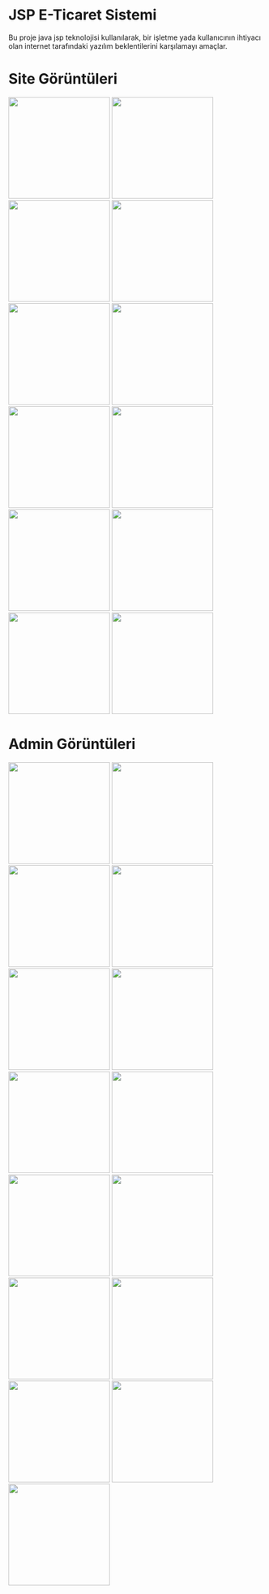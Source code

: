 # JSP E-Ticaret Sistemi
Bu proje java jsp teknolojisi kullanılarak, bir işletme yada kullanıcının ihtiyacı olan internet tarafındaki yazılım beklentilerini karşılamayı amaçlar.

# Site Görüntüleri
<a href="https://github.com/hakanozer/jspSiteYonetimi/blob/master/proje_goruntuleri/site_ana_sayfa.png" target="_blank"><img src="https://github.com/hakanozer/jspSiteYonetimi/blob/master/proje_goruntuleri/site_ana_sayfa.png" width="200" /></a>
<a href="https://github.com/hakanozer/jspSiteYonetimi/blob/master/proje_goruntuleri/site_arama_sonuclari.png" target="_blank"><img src="https://github.com/hakanozer/jspSiteYonetimi/blob/master/proje_goruntuleri/site_arama_sonuclari.png" width="200" /></a>
<a href="https://github.com/hakanozer/jspSiteYonetimi/blob/master/proje_goruntuleri/site_icerik_yonetimi.png" target="_blank"><img src="https://github.com/hakanozer/jspSiteYonetimi/blob/master/proje_goruntuleri/site_icerik_yonetimi.png" width="200" /></a>
<a href="https://github.com/hakanozer/jspSiteYonetimi/blob/master/proje_goruntuleri/site_kategori_ayrinti.png" target="_blank"><img src="https://github.com/hakanozer/jspSiteYonetimi/blob/master/proje_goruntuleri/site_kategori_ayrinti.png" width="200" /></a>
<a href="https://github.com/hakanozer/jspSiteYonetimi/blob/master/proje_goruntuleri/site_kullanici_giris.png" target="_blank"><img src="https://github.com/hakanozer/jspSiteYonetimi/blob/master/proje_goruntuleri/site_kullanici_giris.png" width="200" /></a>
<a href="https://github.com/hakanozer/jspSiteYonetimi/blob/master/proje_goruntuleri/site_odeme_adres.png" target="_blank"><img src="https://github.com/hakanozer/jspSiteYonetimi/blob/master/proje_goruntuleri/site_odeme_adres.png" width="200" /></a>
<a href="https://github.com/hakanozer/jspSiteYonetimi/blob/master/proje_goruntuleri/site_odeme_ekrani.png" target="_blank"><img src="https://github.com/hakanozer/jspSiteYonetimi/blob/master/proje_goruntuleri/site_odeme_ekrani.png" width="200" /></a>
<a href="https://github.com/hakanozer/jspSiteYonetimi/blob/master/proje_goruntuleri/site_kategoriler.png" target="_blank"><img src="https://github.com/hakanozer/jspSiteYonetimi/blob/master/proje_goruntuleri/site_kategoriler.png" width="200" /></a>
<a href="https://github.com/hakanozer/jspSiteYonetimi/blob/master/proje_goruntuleri/site_quick_view.png" target="_blank"><img src="https://github.com/hakanozer/jspSiteYonetimi/blob/master/proje_goruntuleri/site_quick_view.png" width="200" /></a>
<a href="https://github.com/hakanozer/jspSiteYonetimi/blob/master/proje_goruntuleri/site_sepet_detay.png" target="_blank"><img src="https://github.com/hakanozer/jspSiteYonetimi/blob/master/proje_goruntuleri/site_sepet_detay.png" width="200" /></a>
<a href="https://github.com/hakanozer/jspSiteYonetimi/blob/master/proje_goruntuleri/site_urun_detay.png" target="_blank"><img src="https://github.com/hakanozer/jspSiteYonetimi/blob/master/proje_goruntuleri/site_urun_detay.png" width="200" /></a>
<a href="https://github.com/hakanozer/jspSiteYonetimi/blob/master/proje_goruntuleri/site_urun_sepet_ekle.png" target="_blank"><img src="https://github.com/hakanozer/jspSiteYonetimi/blob/master/proje_goruntuleri/site_urun_sepet_ekle.png" width="200" /></a>


# Admin Görüntüleri
<a href="https://github.com/hakanozer/jspSiteYonetimi/blob/master/proje_goruntuleri/adim_haber_yonetimi.png" target="_blank"><img src="https://github.com/hakanozer/jspSiteYonetimi/blob/master/proje_goruntuleri/adim_haber_yonetimi.png" width="200" /></a>
<a href="https://github.com/hakanozer/jspSiteYonetimi/blob/master/proje_goruntuleri/admi_anket_yonetimi.png" target="_blank"><img src="https://github.com/hakanozer/jspSiteYonetimi/blob/master/proje_goruntuleri/admi_anket_yonetimi.png" width="200" /></a>
<a href="https://github.com/hakanozer/jspSiteYonetimi/blob/master/proje_goruntuleri/admin_anket_yonetimi.png" target="_blank"><img src="https://github.com/hakanozer/jspSiteYonetimi/blob/master/proje_goruntuleri/admin_anket_yonetimi.png" width="200" /></a>
<a href="https://github.com/hakanozer/jspSiteYonetimi/blob/master/proje_goruntuleri/admin_begeni_yonetimi.png" target="_blank"><img src="https://github.com/hakanozer/jspSiteYonetimi/blob/master/proje_goruntuleri/admin_begeni_yonetimi.png" width="200" /></a>
<a href="https://github.com/hakanozer/jspSiteYonetimi/blob/master/proje_goruntuleri/admin_duyuru_yonetimi.png" target="_blank"><img src="https://github.com/hakanozer/jspSiteYonetimi/blob/master/proje_goruntuleri/admin_duyuru_yonetimi.png" width="200" /></a>
<a href="https://github.com/hakanozer/jspSiteYonetimi/blob/master/proje_goruntuleri/admin_galeri_yonetimi.png" target="_blank"><img src="https://github.com/hakanozer/jspSiteYonetimi/blob/master/proje_goruntuleri/admin_galeri_yonetimi.png" width="200" /></a>
<a href="https://github.com/hakanozer/jspSiteYonetimi/blob/master/proje_goruntuleri/admin_kargo_yonetimi.png" target="_blank"><img src="https://github.com/hakanozer/jspSiteYonetimi/blob/master/proje_goruntuleri/admin_kargo_yonetimi.png" width="200" /></a>
<a href="https://github.com/hakanozer/jspSiteYonetimi/blob/master/proje_goruntuleri/admin_kategoriler.png" target="_blank"><img src="https://github.com/hakanozer/jspSiteYonetimi/blob/master/proje_goruntuleri/admin_kategoriler.png" width="200" /></a>
<a href="https://github.com/hakanozer/jspSiteYonetimi/blob/master/proje_goruntuleri/admin_musteri_yonetimi.png" target="_blank"><img src="https://github.com/hakanozer/jspSiteYonetimi/blob/master/proje_goruntuleri/admin_musteri_yonetimi.png" width="200" /></a>
<a href="https://github.com/hakanozer/jspSiteYonetimi/blob/master/proje_goruntuleri/admin_reklam_yonetimi.png" target="_blank"><img src="https://github.com/hakanozer/jspSiteYonetimi/blob/master/proje_goruntuleri/admin_reklam_yonetimi.png" width="200" /></a>
<a href="https://github.com/hakanozer/jspSiteYonetimi/blob/master/proje_goruntuleri/admin_resim_yonetim.png" target="_blank"><img src="https://github.com/hakanozer/jspSiteYonetimi/blob/master/proje_goruntuleri/admin_resim_yonetim.png" width="200" /></a>
<a href="https://github.com/hakanozer/jspSiteYonetimi/blob/master/proje_goruntuleri/admin_site_yonetimi_yerlesim.png" target="_blank"><img src="https://github.com/hakanozer/jspSiteYonetimi/blob/master/proje_goruntuleri/admin_site_yonetimi_yerlesim.png" width="200" /></a>
<a href="https://github.com/hakanozer/jspSiteYonetimi/blob/master/proje_goruntuleri/admin_slayt_kontrol.png" target="_blank"><img src="https://github.com/hakanozer/jspSiteYonetimi/blob/master/proje_goruntuleri/admin_slayt_kontrol.png" width="200" /></a>
<a href="https://github.com/hakanozer/jspSiteYonetimi/blob/master/proje_goruntuleri/admin_urunler.png" target="_blank"><img src="https://github.com/hakanozer/jspSiteYonetimi/blob/master/proje_goruntuleri/admin_urunler.png" width="200" /></a>
<a href="https://github.com/hakanozer/jspSiteYonetimi/blob/master/proje_goruntuleri/admin_video_kontrol.png" target="_blank"><img src="https://github.com/hakanozer/jspSiteYonetimi/blob/master/proje_goruntuleri/admin_video_kontrol.png" width="200" /></a>
